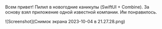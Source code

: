 Всем привет! 
Пилил в новогодние каникулы (SwiftUI + Combine). За основу  взял приложение одной известной компании. Им понравилось. 

![Screenshot](Снимок экрана 2023-10-04 в 21.27.28.png)
